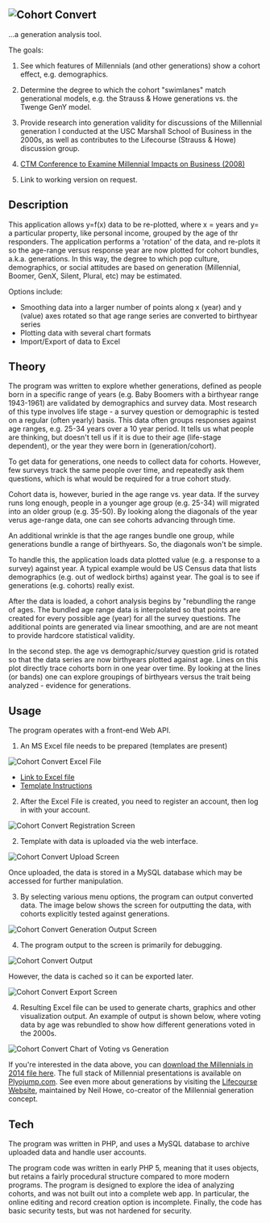 ## ![Cohort Convert](assets/logo.png)

...a generation analysis tool.

The goals:

1. See which features of Millennials (and other generations) show a cohort effect, e.g. demographics.

2. Determine the degree to which the cohort "swimlanes" match generational models, e.g. the Strauss & Howe generations vs. the Twenge GenY model.

3. Provide research into generation validity for discussions of the Millennial generation I conducted at the USC Marshall School of Business in the 2000s, as well as contributes to the Lifecourse (Strauss & Howe) discussion group. 

4. [CTM Conference to Examine Millennial Impacts on Business (2008)](https://www.marshall.usc.edu/news/releases/2008/ctm-conference-examine-millennial-impacts-business)

5. Link to working version on request.

## Description

This application allows y=f(x) data to be re-plotted, where x = years and y= a particular property, like personal income, grouped by the age of thr responders. The application performs a 'rotation' of the data, and re-plots it so the age-range versus response year are now plotted for cohort bundles, a.k.a. generations. In this way, the degree to which pop culture, demographics, or social attitudes are based on generation (Millennial, Boomer, GenX, Silent, Plural, etc) may be estimated. 

Options include:

 * Smoothing data into a larger number of points along x (year) and y (value) axes rotated so that age range series are converted to birthyear series
 * Plotting data with several chart formats
 * Import/Export of data to Excel

## Theory

The program was written to explore whether generations, defined as people born in a specific range of years (e.g. Baby Boomers with a birthyear range 1943-1961) are validated by demographics and survey data. Most research of this type involves life stage - a survey question or demographic is tested on a regular (often yearly) basis. This data often groups responses against age ranges, e.g. 25-34 years over a 10 year period. It tells us what people are thinking, but doesn't tell us if it is due to their age (life-stage dependent), or the year they were born in (generation/cohort).

To get data for generations, one needs to collect data for cohorts. However, few surveys track the same people over time, and repeatedly ask them questions, which is what would be required for a true cohort study. 

Cohort data is, however, buried in the age range vs. year data. If the survey runs long enough, people in a younger age group (e.g. 25-34) will migrated into an older group (e.g. 35-50). By looking along the diagonals of the year verus age-range data, one can see cohorts advancing through time.

An additional wrinkle is that the age ranges bundle one group, while generations bundle a range of birthyears. So, the diagonals won't be simple.

To handle this, the application loads data plotted value (e.g. a response to a survey) against year. A typical example would be US Census data that lists demographics (e.g. out of wedlock births) against year. The goal is to see if generations (e.g. cohorts) really exist. 

 After the data is loaded, a cohort analysis begins by "rebundling the range of ages. The bundled age range data is interpolated so that points are created for every possible age (year) for all the survey questions. The additional points are generated via linear smoothing, and are are not meant to provide hardcore statistical validity.

 In the second step. the age vs demographic/survey question grid is rotated so that the data series are now birthyears plotted against age. Lines on this plot directly trace cohorts born in one year over time. By looking at the lines (or bands) one can explore groupings of birthyears versus the trait being analyzed - evidence for generations. 

## Usage

The program operates with a front-end Web API.

1. An MS Excel file needs to be prepared (templates are present)

![Cohort Convert Excel File](assets/cohort_convert_excel.png)

- [Link to Excel file](http://plyojump.com/cohort_convert/templates/example.xls)
- [Template Instructions](http://plyojump.com/cohort_convert/instructions.php)

2. After the Excel File is created, you need to register an account, then log in with your account.

![Cohort Convert Registration Screen](assets/cohort_convert_03.png)

2. Template with data is uploaded via the web interface. 

![Cohort Convert Upload Screen](assets/cohort_convert_02.png)

Once uploaded, the data is stored in a MySQL database which may be accessed for further manipulation.

3. By selecting various menu options, the program can output converted data. The image below shows the screen for outputting the data, with cohorts explicitly tested against generations.

![Cohort Convert Generation Output Screen](assets/cohort_convert_01.png)

4. The program output to the screen is primarily for debugging. 

![Cohort Convert Output](assets/cohort_convert_04.png)

However, the data is cached so it can be exported later.

![Cohort Convert Export Screen](assets/cohort_convert_05.png)

4. Resulting Excel file can be used to generate charts, graphics and other visualization output. An example of output is shown below, where voting data by age was rebundled to show how different generations voted in the 2000s.

![Cohort Convert Chart of Voting vs Generation](assets/cohort_convert_generation_output.png)

If you're interested in the data above, you can [download the Millennials in 2014 file here](http://plyojump.com/archives/seminars/millennials_12-2014_overview.ppt). The full stack of Millennial presentations is available on [Plyojump.com](http://plyojump.com). See even more about generations by visiting the [Lifecourse Website](http://lifecourse.com), maintained by Neil Howe, co-creator of the Millennial generation concept.

## Tech

The program was written in PHP, and uses a MySQL database to archive uploaded data and handle user accounts.

The program code was written in early PHP 5, meaning that it uses objects, but retains a fairly procedural structure compared to more modern programs. The program is designed to explore the idea of analyzing cohorts, and was not built out into a complete web app. In particular, the online editing and record creation option is incomplete. Finally, the code has basic security tests, but was not hardened for security. 

